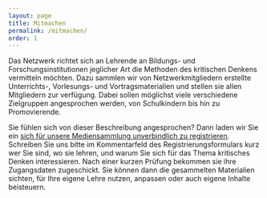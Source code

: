 ```yaml
---
layout: page
title: Mitmachen
permalink: /mitmachen/
order: 1
---
```


Das Netzwerk richtet sich an Lehrende an Bildungs- und Forschungsinstitutionen jeglicher Art die Methoden des kritischen Denkens vermitteln möchten. Dazu sammlen wir von Netzwerkmitgliedern erstellte Unterrichts-, Vorlesungs- und Vortragsmaterialien und stellen sie allen Mitgliedern zur verfügung. Dabei sollen möglichst viele verschiedene Zielgruppen angesprochen werden, von Schulkindern bis hin zu Promovierende.

Sie fühlen sich von dieser Beschreibung angesprochen? Dann laden wir Sie ein [sich für unsere Mediensammlung unverbindlich zu registrieren](https://rs.cms.hu-berlin.de/kdl/pages/user_request.php). Schreiben Sie uns bitte im Kommentarfeld des Registrierungsformulars kurz wer Sie sind, wo sie lehren, und warum Sie sich für das Thema kritisches Denken interessieren. Nach einer kurzen Prüfung bekommen sie ihre Zugangsdaten zugeschickt. Sie können dann die gesammelten Materialien sichten, für Ihre eigene Lehre nutzen, anpassen oder auch eigene Inhalte beisteuern.
